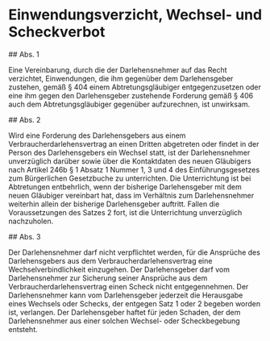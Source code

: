 # Einwendungsverzicht, Wechsel- und Scheckverbot



\#\# Abs. 1

 Eine Vereinbarung, durch die der Darlehensnehmer auf das Recht verzichtet, Einwendungen, die ihm gegenüber dem Darlehensgeber zustehen, gemäß § 404 einem Abtretungsgläubiger entgegenzusetzen oder eine ihm gegen den Darlehensgeber zustehende Forderung gemäß § 406 auch dem Abtretungsgläubiger gegenüber aufzurechnen, ist unwirksam.

\#\# Abs. 2

 Wird eine Forderung des Darlehensgebers aus einem Verbraucherdarlehensvertrag an einen Dritten abgetreten oder findet in der Person des Darlehensgebers ein Wechsel statt, ist der Darlehensnehmer unverzüglich darüber sowie über die Kontaktdaten des neuen Gläubigers nach Artikel 246b § 1 Absatz 1 Nummer 1, 3 und 4 des Einführungsgesetzes zum Bürgerlichen Gesetzbuche zu unterrichten. Die Unterrichtung ist bei Abtretungen entbehrlich, wenn der bisherige Darlehensgeber mit dem neuen Gläubiger vereinbart hat, dass im Verhältnis zum Darlehensnehmer weiterhin allein der bisherige Darlehensgeber auftritt. Fallen die Voraussetzungen des Satzes 2 fort, ist die Unterrichtung unverzüglich nachzuholen.

\#\# Abs. 3

 Der Darlehensnehmer darf nicht verpflichtet werden, für die Ansprüche des Darlehensgebers aus dem Verbraucherdarlehensvertrag eine Wechselverbindlichkeit einzugehen. Der Darlehensgeber darf vom Darlehensnehmer zur Sicherung seiner Ansprüche aus dem Verbraucherdarlehensvertrag einen Scheck nicht entgegennehmen. Der Darlehensnehmer kann vom Darlehensgeber jederzeit die Herausgabe eines Wechsels oder Schecks, der entgegen Satz 1 oder 2 begeben worden ist, verlangen. Der Darlehensgeber haftet für jeden Schaden, der dem Darlehensnehmer aus einer solchen Wechsel\- oder Scheckbegebung entsteht. 

